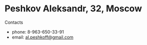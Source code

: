 #  Peshkov Aleksandr, 32, Moscow
Contacts
  * phone: 8-963-650-33-91
  * email:  al.peshkoff@gmail.com 